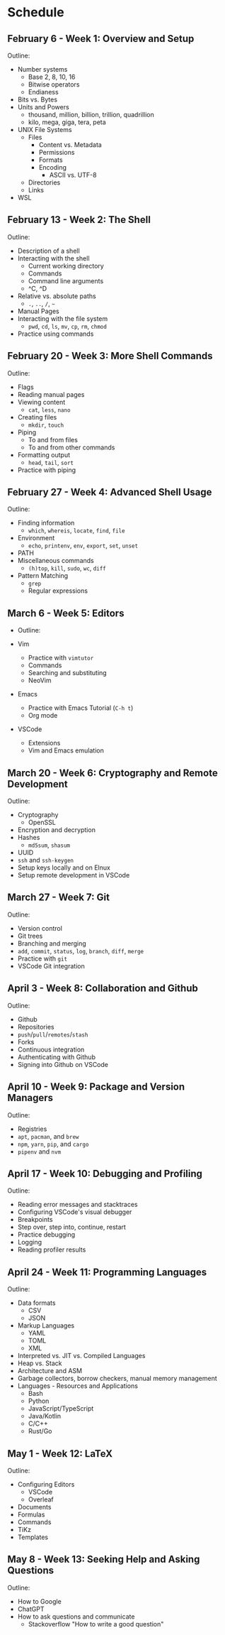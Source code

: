 # Schedule

## February 6 - Week 1: Overview and Setup

Outline:

- Number systems
  - Base 2, 8, 10, 16
  - Bitwise operators
  - Endianess
- Bits vs. Bytes
- Units and Powers
  - thousand, million, billion, trillion, quadrillion
  - kilo, mega, giga, tera, peta
- UNIX File Systems
  - Files
    - Content vs. Metadata
    - Permissions
    - Formats
    - Encoding
      - ASCII vs. UTF-8
  - Directories
  - Links
- WSL

## February 13 - Week 2: The Shell

Outline:

- Description of a shell
- Interacting with the shell
  - Current working directory
  - Commands
  - Command line arguments
  - ^C, ^D
- Relative vs. absolute paths
  - `.`, `..`, `/`, `~`
- Manual Pages
- Interacting with the file system
  - `pwd`, `cd`, `ls`, `mv`, `cp`, `rm`, `chmod`
- Practice using commands

## February 20 - Week 3: More Shell Commands

Outline:

- Flags
- Reading manual pages
- Viewing content
  - `cat`, `less`, `nano`
- Creating files
  - `mkdir`, `touch`
- Piping
  - To and from files
  - To and from other commands
- Formatting output
  - `head`, `tail`, `sort`
- Practice with piping

## February 27 - Week 4: Advanced Shell Usage

Outline:

- Finding information
  - `which`, `whereis`, `locate`, `find`, `file`
- Environment
  - `echo`, `printenv`, `env`, `export`, `set`, `unset`
- PATH
- Miscellaneous commands
  - `(h)top`, `kill`, `sudo`, `wc`, `diff`
- Pattern Matching
  - `grep`
  - Regular expressions

## March 6 - Week 5: Editors

- Outline:

- Vim
  - Practice with `vimtutor`
  - Commands
  - Searching and substituting
  - NeoVim
- Emacs
  - Practice with Emacs Tutorial (`C-h t`)
  - Org mode
- VSCode
  - Extensions
  - Vim and Emacs emulation

## March 20 - Week 6: Cryptography and Remote Development

Outline:

- Cryptography
  - OpenSSL
- Encryption and decryption
- Hashes
  - `md5sum`, `shasum`
- UUID
- `ssh` and `ssh-keygen`
- Setup keys locally and on Elnux
- Setup remote development in VSCode

## March 27 - Week 7: Git

Outline:

- Version control
- Git trees
- Branching and merging
- `add`, `commit`, `status`, `log`, `branch`, `diff`, `merge`
- Practice with `git`
- VSCode Git integration

## April 3 - Week 8: Collaboration and Github

Outline:

- Github
- Repositories
- `push`/`pull`/`remotes`/`stash`
- Forks
- Continuous integration
- Authenticating with Github
- Signing into Github on VSCode

## April 10 - Week 9: Package and Version Managers

Outline:

- Registries
- `apt`, `pacman`, and `brew`
- `npm`, `yarn`, `pip`, and `cargo`
- `pipenv` and `nvm`

## April 17 - Week 10: Debugging and Profiling

Outline:

- Reading error messages and stacktraces
- Configuring VSCode's visual debugger
- Breakpoints
- Step over, step into, continue, restart
- Practice debugging
- Logging
- Reading profiler results

## April 24 - Week 11: Programming Languages

Outline:

- Data formats
  - CSV
  - JSON
- Markup Languages
  - YAML
  - TOML
  - XML
- Interpreted vs. JIT vs. Compiled Languages
- Heap vs. Stack
- Architecture and ASM
- Garbage collectors, borrow checkers, manual memory management
- Languages - Resources and Applications
  - Bash
  - Python
  - JavaScript/TypeScript
  - Java/Kotlin
  - C/C++
  - Rust/Go

## May 1 - Week 12: LaTeX

Outline:

- Configuring Editors
  - VSCode
  - Overleaf
- Documents
- Formulas
- Commands
- TiKz
- Templates

## May 8 - Week 13: Seeking Help and Asking Questions

Outline:

- How to Google
- ChatGPT
- How to ask questions and communicate
  - Stackoverflow "How to write a good question"
